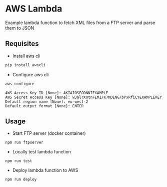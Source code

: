 
# AWS Lambda

Example lambda function to fetch XML files from a FTP server and parse them to JSON


## Requisites

* Install aws cli

```bash
pip install awscli
```

* Configure aws cli

```bash
aws configure
```

```
AWS Access Key ID [None]: AKIAIOSFODNN7EXAMPLE
AWS Secret Access Key [None]: wJalrXUtnFEMI/K7MDENG/bPxRfiCYEXAMPLEKEY
Default region name [None]: eu-west-2
Default output format [None]: ENTER
```


## Usage

* Start FTP server (docker container)

```
npm run ftpserver
```

* Locally test lambda function


```
npm run test
```

* Deploy lambda function to AWS

```
npm run deploy
```

